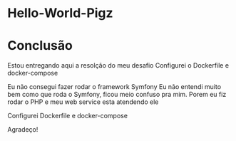 # Hello-World-Pigz


# Conclusão

Estou entregando aqui a resolção do meu desafio
  Configurei o Dockerfile e docker-compose

Eu não consegui fazer rodar o framework Symfony
  Eu não entendi muito bem como que roda o Symfony, ficou meio confuso pra mim.
  Porem eu fiz rodar o PHP e meu web service esta atendendo ele

Configurei Dockerfile e docker-compose


Agradeço!

